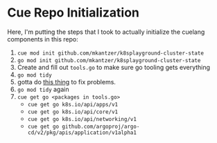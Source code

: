 # Cue Repo Initialization

Here, I'm putting the steps that I took to actually initialize the cuelang components in this repo:

1. `cue mod init github.com/mkantzer/k8splayground-cluster-state`
2. `go mod init github.com/mkantzer/k8splayground-cluster-state`
3. Create and fill out `tools.go` to make sure go tooling gets everything
4. `go mod tidy` 
  1. gotta do [this thing](https://argo-cd.readthedocs.io/en/stable/user-guide/import/) to fix problems.
  2. `go mod tidy` again
5. `cue get go <packages in tools.go>`
   - `cue get go k8s.io/api/apps/v1`
   - `cue get go k8s.io/api/core/v1`
   - `cue get go k8s.io/api/networking/v1`
   - `cue get go github.com/argoproj/argo-cd/v2/pkg/apis/application/v1alpha1`
